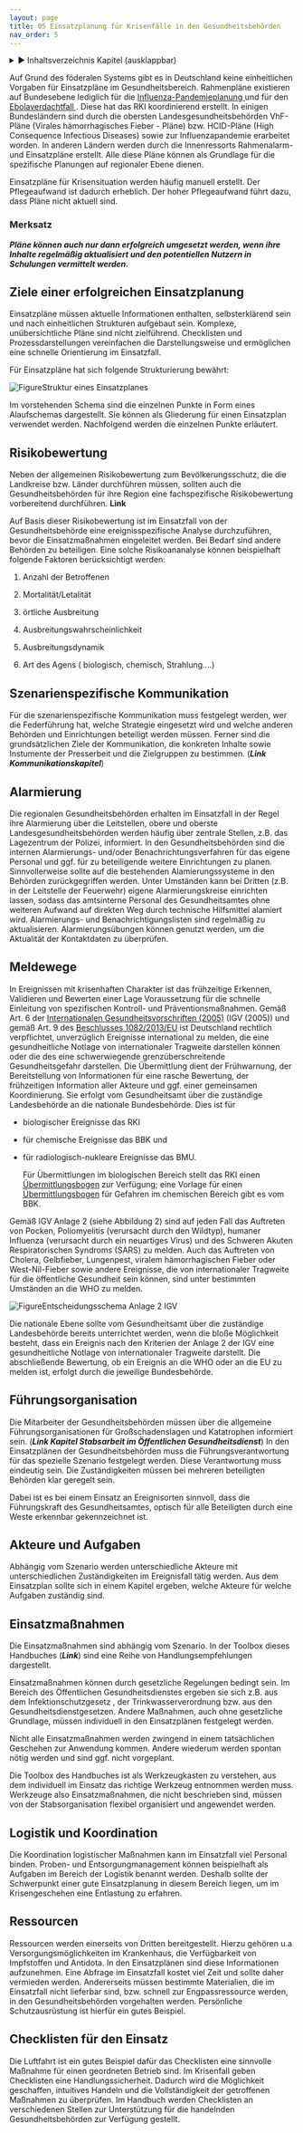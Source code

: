 ```yaml
---
layout: page
title: 05 Einsatzplanung für Krisenfälle in den Gesundheitsbehörden
nav_order: 5
---
```

 
<details markdown="block"> 
  <summary> 
      &#9658; Inhaltsverzeichnis Kapitel (ausklappbar) 
  </summary>
 
1. TOC
{:toc}
 </details>
 
   <p></p>
 
 
<span class="approved-insertion" data-user="26" data-username="cwojdzinskid" data-date="26321030">Auf
Grund des föderalen
Systems</span><span class="approved-insertion" data-user="26" data-username="cwojdzinskid" data-date="26319670">
</span>gibt
es<span class="approved-insertion" data-user="26" data-username="cwojdzinskid" data-date="26321030">
in
</span><span class="approved-insertion" data-user="26" data-username="cwojdzinskid" data-date="26319670">Deutschland
keine
e</span><span class="approved-insertion" data-user="26" data-username="cwojdzinskid" data-date="26319450">inheitliche</span><span class="approved-insertion" data-user="26" data-username="cwojdzinskid" data-date="26319670">n</span><span class="approved-insertion" data-user="26" data-username="cwojdzinskid" data-date="26319450">
Vorgaben für Einsatzpläne im
Gesundheitsbereich</span><span class="approved-insertion" data-user="26" data-username="cwojdzinskid" data-date="26319670">.</span><span class="approved-insertion" data-user="26" data-username="cwojdzinskid" data-date="26321050">
</span>Rahmenpläne<span class="approved-insertion" data-user="26" data-username="cwojdzinskid" data-date="26319450">
</span><span class="approved-insertion" data-user="26" data-username="cwojdzinskid" data-date="26321060">existieren
auf Bundesebene
l</span><span class="approved-insertion" data-user="26" data-username="cwojdzinskid" data-date="26319450">ediglich
für die
</span>[<span class="approved-insertion" data-user="26" data-username="cwojdzinskid" data-date="26319450">Influenza-Pandemieplanung
</span>](https://www.rki.de/DE/Content/InfAZ/I/Influenza/Pandemieplanung/Pandemieplanung_Node.html "Nationaler Pandemieplan RKI")<span class="approved-insertion" data-user="26" data-username="cwojdzinskid" data-date="26319450">und
für den
</span>[<span class="approved-insertion" data-user="26" data-username="cwojdzinskid" data-date="26319450">Ebolaverdachtfall
</span>](https://www.rki.de/DE/Content/InfAZ/E/Ebola/Rahmenkonzept_Ebola.pdf?__blob=publicationFile "Rahmenkonzept Ebola")<span class="approved-insertion" data-user="26" data-username="cwojdzinskid" data-date="26319450">.
</span><span class="approved-insertion" data-user="26" data-username="cwojdzinskid" data-date="26321060">Diese
hat das RKI koordinierend erstellt.
</span><span class="approved-insertion" data-user="31" data-username="BoehmH" data-date="26319560">In
einigen Bundesländern
</span><span class="approved-insertion" data-user="26" data-username="cwojdzinskid" data-date="26321080">sind
</span><span class="approved-insertion" data-user="31" data-username="BoehmH" data-date="26319560">durch
die
oberste</span><span class="approved-insertion" data-user="36" data-username="KnauerC" data-date="26319860">n</span><span class="approved-insertion" data-user="31" data-username="BoehmH" data-date="26319560">
Landesgesundheitsbehörde</span><span class="approved-insertion" data-user="36" data-username="KnauerC" data-date="26319860">n</span><span class="approved-insertion" data-user="31" data-username="BoehmH" data-date="26319560">
VhF-Pläne
</span><span class="approved-insertion" data-user="36" data-username="KnauerC" data-date="26319860">(Virales
hämorrhagisches Fieber - Pläne)
</span><span class="approved-insertion" data-user="31" data-username="BoehmH" data-date="26319560">bzw.
HCID-Pläne (</span>High Consequence Infectious
Diseases<span class="approved-insertion" data-user="31" data-username="BoehmH" data-date="26319570">)</span><span class="approved-insertion" data-user="29" data-username="GroteU" data-date="26321210">
sowie zur
Influenzapandemie</span><span class="approved-insertion" data-user="26" data-username="cwojdzinskid" data-date="26321080">
erarbeitet
worden</span><span class="approved-insertion" data-user="26" data-username="cwojdzinskid" data-date="26321060">.
In anderen
L</span><span class="approved-insertion" data-user="26" data-username="cwojdzinskid" data-date="26321070">ä</span><span class="approved-insertion" data-user="26" data-username="cwojdzinskid" data-date="26321060">ndern
werden durch die Innenressorts
</span><span class="approved-insertion" data-user="36" data-username="KnauerC" data-date="26319860">Rahmen</span><span class="approved-insertion" data-user="26" data-username="cwojdzinskid" data-date="26321060">a</span><span class="approved-insertion" data-user="36" data-username="KnauerC" data-date="26319860">larm-
und
Einsatz</span><span class="approved-insertion" data-user="26" data-username="cwojdzinskid" data-date="26321090">p</span><span class="approved-insertion" data-user="36" data-username="KnauerC" data-date="26319860">läne
</span><span class="approved-insertion" data-user="31" data-username="BoehmH" data-date="26319560">erstellt</span><span class="approved-insertion" data-user="26" data-username="cwojdzinskid" data-date="26321080">.
Alle diese Pläne
</span><span class="approved-insertion" data-user="26" data-username="cwojdzinskid" data-date="26321090">können
</span><span class="approved-insertion" data-user="31" data-username="BoehmH" data-date="26319570">als
G</span><span class="approved-insertion" data-user="31" data-username="BoehmH" data-date="26319560">rundlage
für die
spezifische</span><span class="approved-insertion" data-user="26" data-username="cwojdzinskid" data-date="26321060">
</span><span class="approved-insertion" data-user="31" data-username="BoehmH" data-date="26319560">Planungen
</span><span class="approved-insertion" data-user="26" data-username="cwojdzinskid" data-date="26321080">auf
regionaler
Ebene</span><span class="approved-insertion" data-user="26" data-username="cwojdzinskid" data-date="26321090">
dienen</span><span class="approved-insertion" data-user="31" data-username="BoehmH" data-date="26319570">.
</span>

Einsatzpläne für Krisensituation werden häufig manuell erstellt. Der
Pflegeaufwand ist dadurch erheblich. Der hoher Pflegeaufwand führt dazu,
dass Pläne nicht aktuell
sind.

### <span class="approved-insertion" data-user="31" data-username="BoehmH" data-date="26319570">Merksatz </span>

***<span class="approved-insertion" data-user="26" data-username="cwojdzinskid" data-date="26319450">Pläne
</span><span class="approved-insertion" data-user="31" data-username="BoehmH" data-date="26319570">können</span><span class="approved-insertion" data-user="26" data-username="cwojdzinskid" data-date="26319450">
auch nur dann erfolgreich umgesetzt werden, wenn ihre Inhalte
</span><span class="approved-insertion" data-user="31" data-username="BoehmH" data-date="26319570">regelmäßig
aktualisiert und
</span><span class="approved-insertion" data-user="26" data-username="cwojdzinskid" data-date="26319450">d</span><span class="approved-insertion" data-user="26" data-username="cwojdzinskid" data-date="26319460">en
potentiellen Nutzern in Schulungen vermittelt
werden.</span>***

## <span class="approved-insertion" data-user="26" data-username="cwojdzinskid" data-date="26319460">Ziele einer erfolgreichen Einsatzplanung</span>

<span class="approved-insertion" data-user="26" data-username="cwojdzinskid" data-date="26319460">Einsatzpläne
müssen </span>aktuelle
Informationen<span class="approved-insertion" data-user="26" data-username="cwojdzinskid" data-date="26319460">
enthal</span><span class="approved-insertion" data-user="26" data-username="cwojdzinskid" data-date="26319680">t</span><span class="approved-insertion" data-user="26" data-username="cwojdzinskid" data-date="26319460">en,
selbsterklärend sein und nach einheitlichen Strukturen aufgebaut sein.
Komplexe</span><span class="approved-insertion" data-user="31" data-username="BoehmH" data-date="26319570">,</span><span class="approved-insertion" data-user="26" data-username="cwojdzinskid" data-date="26319460">
unübersichtliche Pläne sind nicht zielführend. Checklisten und
P</span><span class="approved-insertion" data-user="30" data-username="MoellerI" data-date="26321110">ro</span><span class="approved-insertion" data-user="26" data-username="cwojdzinskid" data-date="26319460">zessdarstellungen
vereinfachen die Darstellungsweise und ermöglichen eine schnelle
Orientierung im
Einsatzfall.</span>

<span class="approved-insertion" data-user="26" data-username="cwojdzinskid" data-date="26319680">Für
Einsatzpläne hat sich folgende Strukturierung
bewährt:</span>

![<span class="figure-cat-figure">Figure</span><span data-caption="Struktur eines Einsatzplanes">Struktur
eines
Einsatzplanes</span>](8b61e4e6-c138-486a-a508-066aafcec607.jpg)

<span class="approved-insertion" data-user="26" data-username="cwojdzinskid" data-date="26320910">I</span><span class="approved-insertion" data-user="26" data-username="cwojdzinskid" data-date="26321090">m</span><span class="approved-insertion" data-user="26" data-username="cwojdzinskid" data-date="26320910">
vorstehenden Schema sind die einzelnen Punkte in Form eines Alaufschemas
dargestellt. Sie können als Gliederung für einen Einsatzplan verwendet
werden. Nachfolgend werden die einzelnen Punkte
erläutert.</span>

## <span class="approved-insertion" data-user="26" data-username="cwojdzinskid" data-date="26319460">Risikobewertung</span>

<span class="approved-insertion" data-user="26" data-username="cwojdzinskid" data-date="26319690">Neben
der allgemeinen Risikobewertung zum Bevölkerungsschutz, die
</span><span class="approved-insertion" data-user="31" data-username="BoehmH" data-date="26320790">die</span><span class="approved-insertion" data-user="26" data-username="cwojdzinskid" data-date="26319690">
Landkreis</span><span class="approved-insertion" data-user="31" data-username="BoehmH" data-date="26320790">e</span><span class="approved-insertion" data-user="26" data-username="cwojdzinskid" data-date="26319690">
bzw. Länder durchführen müssen, sollten auch die Gesundheitsbehörden für
ihre Region
</span><span class="approved-insertion" data-user="26" data-username="cwojdzinskid" data-date="26319700">eine
fachspezifische Risikobewertung vorbereitend durchführen.
</span>**<span class="approved-insertion" data-user="26" data-username="cwojdzinskid" data-date="26319700">Link</span>**

<span class="approved-insertion" data-user="26" data-username="cwojdzinskid" data-date="26319700">Auf
Basis dieser Risikobewertung ist im Einsatzfall
</span><span class="approved-insertion" data-user="26" data-username="cwojdzinskid" data-date="26319710">von
der Gesundheitsbehörde
</span><span class="approved-insertion" data-user="26" data-username="cwojdzinskid" data-date="26319700">eine
ereignisspezifische Analyse durchzuführen, bevor die Einsatzmaßnahmen
eingeleitet
werden.</span><span class="approved-insertion" data-user="26" data-username="cwojdzinskid" data-date="26319710">
Bei Bedarf sind andere Behörden zu
beteiligen.</span><span class="approved-insertion" data-user="26" data-username="cwojdzinskid" data-date="26319720">
Eine solche Risikoananalyse
</span><span class="approved-insertion" data-user="26" data-username="cwojdzinskid" data-date="26321080">können
beisp</span><span class="approved-insertion" data-user="26" data-username="cwojdzinskid" data-date="26321090">i</span><span class="approved-insertion" data-user="26" data-username="cwojdzinskid" data-date="26321080">elhaft
</span><span class="approved-insertion" data-user="26" data-username="cwojdzinskid" data-date="26319720">folgende
Faktoren
berücksichtig</span><span class="approved-insertion" data-user="26" data-username="cwojdzinskid" data-date="26321080">t
werden</span><span class="approved-insertion" data-user="26" data-username="cwojdzinskid" data-date="26319720">:</span>

1.  Anzahl der Betroffenen

2.  Mortalität/Letalität

3.  örtliche
    Ausbreitung

4.  Ausbreitungswahrscheinlichkeit

5.  Ausbreitungsdynamik

6.  <span class="approved-insertion" data-user="30" data-username="MoellerI" data-date="26321110">Art
    des Agens ( biologisch, chemisch,
Strahlung....)</span>

## <span class="approved-insertion" data-user="26" data-username="cwojdzinskid" data-date="26319460">Szenarienspezifische Kommunikation</span>

<span class="approved-insertion" data-user="26" data-username="cwojdzinskid" data-date="26319770">Für
die szenarienspezifische Kommunikation muss festgelegt werden, wer die
Federführung hat, welche Strategie eingesetzt wird und welche anderen
Behörden und Einrichtungen beteiligt werden müssen.
</span><span class="approved-insertion" data-user="26" data-username="cwojdzinskid" data-date="26319780">Ferner
sind die
</span><span class="approved-insertion" data-user="26" data-username="cwojdzinskid" data-date="26319770">
grundsätzliche</span><span class="approved-insertion" data-user="26" data-username="cwojdzinskid" data-date="26319780">n
</span><span class="approved-insertion" data-user="26" data-username="cwojdzinskid" data-date="26319770">Ziele
der
Kommunikation</span><span class="approved-insertion" data-user="26" data-username="cwojdzinskid" data-date="26319780">,
die</span><span class="approved-insertion" data-user="26" data-username="cwojdzinskid" data-date="26319770">
konkrete</span><span class="approved-insertion" data-user="26" data-username="cwojdzinskid" data-date="26319780">n</span><span class="approved-insertion" data-user="26" data-username="cwojdzinskid" data-date="26319770">
Inhalte</span><span class="approved-insertion" data-user="26" data-username="cwojdzinskid" data-date="26319780">
sowie
</span><span class="approved-insertion" data-user="26" data-username="cwojdzinskid" data-date="26319770">Instumente
der Presserbeit und
</span><span class="approved-insertion" data-user="26" data-username="cwojdzinskid" data-date="26319780">die
</span><span class="approved-insertion" data-user="26" data-username="cwojdzinskid" data-date="26319770">Zielgruppen
</span><span class="approved-insertion" data-user="26" data-username="cwojdzinskid" data-date="26319780">zu
bestimmen</span><span class="approved-insertion" data-user="26" data-username="cwojdzinskid" data-date="26319770">.</span><span class="approved-insertion" data-user="26" data-username="cwojdzinskid" data-date="26321090">
(</span>***<span class="approved-insertion" data-user="26" data-username="cwojdzinskid" data-date="26321090">Link
Kommunikationskapitel</span>***<span class="approved-insertion" data-user="26" data-username="cwojdzinskid" data-date="26321090">)</span>

## <span class="approved-insertion" data-user="26" data-username="cwojdzinskid" data-date="26319460">Alarmierung</span>

<span class="approved-insertion" data-user="26" data-username="cwojdzinskid" data-date="26319810">Die
</span><span class="approved-insertion" data-user="31" data-username="BoehmH" data-date="26320800">regionalen
</span><span class="approved-insertion" data-user="26" data-username="cwojdzinskid" data-date="26319810">Gesundheitsbehörden
erhalten im Einsatzfall in der Regel ihre Alarmierung über die
Leitstellen</span><span class="approved-insertion" data-user="31" data-username="BoehmH" data-date="26320800">,
obere und oberste Landesgesundheitsbehörden werden
</span><span class="approved-insertion" data-user="26" data-username="cwojdzinskid" data-date="26321080">häufig
</span><span class="approved-insertion" data-user="31" data-username="BoehmH" data-date="26320800">über
zentrale Stellen, z.B. das Lagezentrum der Polizei,
informiert</span><span class="approved-insertion" data-user="26" data-username="cwojdzinskid" data-date="26319810">.
In den Gesundheitsbehörden sind die internen
Alarmierung</span><span class="approved-insertion" data-user="31" data-username="BoehmH" data-date="26320800">s</span><span class="approved-insertion" data-user="26" data-username="cwojdzinskid" data-date="26319810">-
und/oder Benachrichtungsverfahren für das eigene Personal und ggf. für
zu beteiligende weitere Einrichtungen zu planen.
</span><span class="approved-insertion" data-user="35" data-username="PukropskiG" data-date="26319850">S</span><span class="approved-insertion" data-user="31" data-username="BoehmH" data-date="26320800">i</span><span class="approved-insertion" data-user="35" data-username="PukropskiG" data-date="26319850">nnvollerweise
sollte auf die bestehenden Alamierungssysteme
</span><span class="approved-insertion" data-user="26" data-username="cwojdzinskid" data-date="26321080">in
den Behörden
</span><span class="approved-insertion" data-user="35" data-username="PukropskiG" data-date="26319850">zurückgegriffen
werden.
U</span><span class="approved-insertion" data-user="35" data-username="PukropskiG" data-date="26319860">n</span><span class="approved-insertion" data-user="35" data-username="PukropskiG" data-date="26319850">ter
</span><span class="approved-insertion" data-user="36" data-username="KnauerC" data-date="26319870">U</span><span class="approved-insertion" data-user="35" data-username="PukropskiG" data-date="26319850">mständen
kann
</span><span class="approved-insertion" data-user="26" data-username="cwojdzinskid" data-date="26321090">bei
Dritten (z.B.
</span><span class="approved-insertion" data-user="35" data-username="PukropskiG" data-date="26319850">in
der Leitstelle
</span><span class="approved-insertion" data-user="35" data-username="PukropskiG" data-date="26319860">der
Feuerwehr</span><span class="approved-insertion" data-user="26" data-username="cwojdzinskid" data-date="26321090">)</span><span class="approved-insertion" data-user="35" data-username="PukropskiG" data-date="26319860">
</span><span class="approved-insertion" data-user="35" data-username="PukropskiG" data-date="26319850">eigene
Ala</span><span class="approved-insertion" data-user="26" data-username="cwojdzinskid" data-date="26321090">r</span><span class="approved-insertion" data-user="35" data-username="PukropskiG" data-date="26319850">mierungskreise
einrichten lassen, sodass das amtsinterne Personal des
Gesundheitsamtes</span><span class="approved-insertion" data-user="35" data-username="PukropskiG" data-date="26319860">
ohne weiteren Aufwand auf direkten
</span><span class="approved-insertion" data-user="26" data-username="cwojdzinskid" data-date="26320910">W</span><span class="approved-insertion" data-user="35" data-username="PukropskiG" data-date="26319860">eg
</span><span class="approved-insertion" data-user="26" data-username="cwojdzinskid" data-date="26321100">durch
technische Hilfsmittel
</span><span class="approved-insertion" data-user="35" data-username="PukropskiG" data-date="26319860">alamiert
wird.</span><span class="approved-insertion" data-user="35" data-username="PukropskiG" data-date="26319850">
</span><span class="approved-insertion" data-user="26" data-username="cwojdzinskid" data-date="26319810">Alarmierungs-
und Benachrichtigungslisten sind regelmäßig zu aktualisieren.
Alarmierungsübungen
</span><span class="approved-insertion" data-user="26" data-username="cwojdzinskid" data-date="26319820">können
genutzt werden, um die Aktualität der Kontaktdaten zu
überprüfen.</span>

## Meldewege

<span class="approved-insertion" data-user="29" data-username="GroteU" data-date="26321150">I</span>n
Ereignissen mit krisenhaften Charakter ist das frühzeitige Erkennen,
Validieren und Bewerten einer Lage Voraussetzung für die schnelle
Einleitung von spezifischen Kontroll- und Präventionsmaßnahmen. Gemäß
Art. 6 der [Internationalen Gesundheitsvorschriften
(2005)](https://www.rki.de/DE/Content/Infekt/IGV/Gesetz_IGV_de-en.pdf?__blob=publicationFile)
(IGV (2005)) und gemäß Art. 9 des
[Beschlusses 1082/2013/EU](https://eur-lex.europa.eu/legal-content/DE/TXT/HTML/?uri=CELEX:32013D1082&from=DE)
ist Deutschland rechtlich verpflichtet, unverzüglich Ereignisse
international zu melden, die eine gesundheitliche Notlage von
internationaler Tragweite darstellen können oder die des eine
schwerwiegende grenzüberschreitende Gesundheitsgefahr darstellen. Die
Übermittlung dient der Frühwarnung, der Bereitstellung von
Informationen für eine rasche Bewertung, der frühzeitigen Information
aller Akteure und ggf. einer gemeinsamen Koordinierung. Sie erfolgt vom
Gesundheitsamt über die zuständige Landesbehörde an
d<span class="approved-insertion" data-user="29" data-username="GroteU" data-date="26321150">ie
nationale Bundesbehörde. Dies ist
    für</span>

  - <span class="approved-insertion" data-user="29" data-username="GroteU" data-date="26321150">biologischer
    Ereignisse das
    RKI</span>

  - <span class="approved-insertion" data-user="29" data-username="GroteU" data-date="26321150">für
    chemische Ereignisse das BBK
    und</span>

  - <span class="approved-insertion" data-user="29" data-username="GroteU" data-date="26321150">für
    radiologisch-nukleare Ereignisse das BMU.</span>
    
    Für Übermittlungen im biologischen Bereich stellt das RKI einen
    [Übermittlungsbogen](https://www.rki.de/DE/Content/Infekt/IfSG/Meldeboegen/Meldung_12/meldung_12_node.html)
    zur Verfügung; eine Vorlage für einen
    [Übermittlungsbogen](https://www.bbk.bund.de/SharedDocs/Kurzmeldungen/BBK/DE/2017/IGV_Meldebogen_Info_WHO_Chemie.html "https://www.bbk.bund.de/SharedDocs/Kurzmeldungen/BBK/DE/2017/IGV_Meldebogen_Info_WHO_Chemie.html")
    für Gefahren im chemischen Bereich gibt es vom BBK.

Gemäß IGV Anlage 2
<span class="approved-insertion" data-user="29" data-username="GroteU" data-date="26321160">(siehe
Abbildung 2) </span>sind auf jeden Fall das Auftreten von Pocken,
Poliomyelitis (verursacht durch den Wildtyp), humaner Influenza
(verursacht durch ein neuartiges Virus) und des Schweren Akuten
Respiratorischen Syndroms (SARS) zu melden. Auch das Auftreten von
Cholera, Gelbfieber, Lungenpest, viralem hämorrhagischen Fieber oder
West-Nil-Fieber sowie andere Ereignisse, die von internationaler
Tragweite für die öffentliche Gesundheit sein können, sind unter
bestimmten Umständen an die WHO zu
melden.

![<span class="figure-cat-figure">Figure</span><span data-caption="Entscheidungsschema Anlage 2 IGV">Entscheidungsschema
Anlage 2 IGV</span>](10052eba-f361-4bcd-bf9e-83c2b9648487.png)

Die nationale Ebene sollte vom Gesundheitsamt über die zuständige
Landesbehörde bereits unterrichtet werden, wenn die bloße Möglichkeit
besteht, dass ein Ereignis nach den Kriterien der Anlage 2 der IGV eine
gesundheitliche Notlage von internationaler Tragweite darstellt. Die
abschließende Bewertung, ob ein Ereignis an die WHO oder an die EU zu
melden ist, erfolgt durch die jeweilige
Bundesbehörde.

## <span class="approved-insertion" data-user="26" data-username="cwojdzinskid" data-date="26319460">Führungsorganisation</span>

<span class="approved-insertion" data-user="26" data-username="cwojdzinskid" data-date="26319820">Die
Mitarbeiter der Gesundheitsbehörden müssen über die allgemeine
Führungsorganisationen für Großschadenslagen und Katatrophen informiert
sein.
</span><span class="approved-insertion" data-user="26" data-username="cwojdzinskid" data-date="26321100">(</span>***<span class="approved-insertion" data-user="26" data-username="cwojdzinskid" data-date="26321100">Link
Kapitel Stabsarbeit im Öffentlichen
Gesundheitsdienst</span>***<span class="approved-insertion" data-user="26" data-username="cwojdzinskid" data-date="26321100">)
</span><span class="approved-insertion" data-user="26" data-username="cwojdzinskid" data-date="26319820">In
den Einsatzplänen der
Gesundheit</span><span class="approved-insertion" data-user="30" data-username="MoellerI" data-date="26321110">s</span><span class="approved-insertion" data-user="26" data-username="cwojdzinskid" data-date="26319820">behörden
muss die Führungsverantwortung für das spezielle Szenario festgelegt
werden. Diese Verantwortung muss eindeutig sein. Die Zuständigkeiten
müssen bei mehreren
beteil</span><span class="approved-insertion" data-user="26" data-username="cwojdzinskid" data-date="26321100">i</span><span class="approved-insertion" data-user="26" data-username="cwojdzinskid" data-date="26319820">gten
Behörden klar geregelt sein.
</span>

<span class="approved-insertion" data-user="35" data-username="PukropskiG" data-date="26319860">Dabei
ist
es</span><span class="approved-insertion" data-user="26" data-username="cwojdzinskid" data-date="26321080">
bei einem Einsatz an
Ereignisorten</span><span class="approved-insertion" data-user="35" data-username="PukropskiG" data-date="26319860">
sinnvoll, dass
</span><span class="approved-insertion" data-user="26" data-username="cwojdzinskid" data-date="26321080">die
Führungskraft des
Gesundheitsamtes</span><span class="approved-insertion" data-user="35" data-username="PukropskiG" data-date="26319860">,
optisch für alle Beteiligten
</span><span class="approved-insertion" data-user="26" data-username="cwojdzinskid" data-date="26321080">durch
eine Weste
</span><span class="approved-insertion" data-user="35" data-username="PukropskiG" data-date="26319860">
erkennbar
</span><span class="approved-insertion" data-user="26" data-username="cwojdzinskid" data-date="26321080">gekennzeichnet
</span><span class="approved-insertion" data-user="35" data-username="PukropskiG" data-date="26319860">ist.</span>

## <span class="approved-insertion" data-user="26" data-username="cwojdzinskid" data-date="26319460">Akteure und Aufgaben</span>

<span class="approved-insertion" data-user="26" data-username="cwojdzinskid" data-date="26319820">Abhängig
vom Szenario werden unterschiedliche
Akteure</span><span class="approved-insertion" data-user="31" data-username="BoehmH" data-date="26320860">
mit unterschiedlichen
Zuständigkeiten</span><span class="approved-insertion" data-user="26" data-username="cwojdzinskid" data-date="26319820">
im Ereignisfall tätig werden. Aus dem Einsatzplan sollte sich in einem
Kapitel ergeben, welche Akteure für welche Aufgaben zuständig
sind.</span>

## <span class="approved-insertion" data-user="26" data-username="cwojdzinskid" data-date="26319680">Einsatzmaßnahmen</span>

<span class="approved-insertion" data-user="26" data-username="cwojdzinskid" data-date="26319820">Die
Einsatzmaßnahmen sind abhängig vom Szenario. In der Toolbox dieses
Handbuches
(</span>***<span class="approved-insertion" data-user="26" data-username="cwojdzinskid" data-date="26319820">Link</span>***<span class="approved-insertion" data-user="26" data-username="cwojdzinskid" data-date="26319820">)</span><span class="approved-insertion" data-user="26" data-username="cwojdzinskid" data-date="26319830">
sind eine Reihe von Handlungsempfehlungen
dargestellt.</span>

<span class="approved-insertion" data-user="26" data-username="cwojdzinskid" data-date="26319830">Einsatzmaßnahmen
können
</span><span class="approved-insertion" data-user="31" data-username="BoehmH" data-date="26320860">durch</span><span class="approved-insertion" data-user="26" data-username="cwojdzinskid" data-date="26319830">
</span>gesetzliche
Regelungen<span class="approved-insertion" data-user="26" data-username="cwojdzinskid" data-date="26319830">
</span><span class="approved-insertion" data-user="31" data-username="BoehmH" data-date="26320860">bedingt
sein</span><span class="approved-insertion" data-user="26" data-username="cwojdzinskid" data-date="26319830">.
Im Bereich des Öffentlichen Gesundheitsdienstes ergeben sie sich
</span><span class="approved-insertion" data-user="31" data-username="BoehmH" data-date="26320860">z.B.
</span><span class="approved-insertion" data-user="26" data-username="cwojdzinskid" data-date="26319830">aus
dem
Infektionschutzgesetz</span><span class="approved-insertion" data-user="31" data-username="BoehmH" data-date="26320860">
</span><span class="approved-insertion" data-user="30" data-username="MoellerI" data-date="26321120">,
der Trinkwasserverordnung
</span><span class="approved-insertion" data-user="31" data-username="BoehmH" data-date="26320860">bzw.
aus den
</span><span class="approved-insertion" data-user="26" data-username="cwojdzinskid" data-date="26321100">Gesundheitsdienstgesetzen</span><span class="approved-insertion" data-user="26" data-username="cwojdzinskid" data-date="26319830">.
Andere
Maßnahmen</span><span class="approved-insertion" data-user="31" data-username="BoehmH" data-date="26320860">,</span><span class="approved-insertion" data-user="26" data-username="cwojdzinskid" data-date="26319830">
auch ohne gesetzliche
Grundlage</span><span class="approved-insertion" data-user="31" data-username="BoehmH" data-date="26320860">,</span><span class="approved-insertion" data-user="26" data-username="cwojdzinskid" data-date="26319830">
müssen individuell in den Einsatzplänen festgelegt werden.
</span>

<span class="approved-insertion" data-user="26" data-username="cwojdzinskid" data-date="26319830">Nicht
alle Einsatzmaßnahmen werden zwingend in einem tatsächlichen Geschehen
zur Anwendung kommen. Andere wiederum werden spontan nötig werden und
sind ggf. nicht vorgeplant.
</span>

<span class="approved-insertion" data-user="26" data-username="cwojdzinskid" data-date="26319830">Die
Too</span><span class="approved-insertion" data-user="35" data-username="PukropskiG" data-date="26319860">l</span><span class="approved-insertion" data-user="26" data-username="cwojdzinskid" data-date="26319830">box
des Handbuches ist als Werkzeugkasten zu verstehen, aus dem individuell
im Einsatz das richtige Werkzeug entnommen werden muss. Werkzeuge also
Einsatzmaßnahmen, die nicht beschrieben sind, müssen von der
Stabsorganisation flexibel organisiert und angewendet
werden.</span>

## <span class="approved-insertion" data-user="26" data-username="cwojdzinskid" data-date="26319680">Logistik und Koordination</span>

<span class="approved-insertion" data-user="26" data-username="cwojdzinskid" data-date="26319840">Die
Koordination logistischer Maßnahmen kann im Einsatzfall viel Personal
binden. </span>Proben- und Entsorgungmanagement
<span class="approved-insertion" data-user="26" data-username="cwojdzinskid" data-date="26319840">können
</span>beispielhaft
<span class="approved-insertion" data-user="26" data-username="cwojdzinskid" data-date="26319840">als
</span>Aufgaben im Bereich der
Logistik<span class="approved-insertion" data-user="26" data-username="cwojdzinskid" data-date="26319840">
benannt werden.</span>
<span class="approved-insertion" data-user="26" data-username="cwojdzinskid" data-date="26319840">Deshalb
</span><span class="approved-insertion" data-user="26" data-username="cwojdzinskid" data-date="26321100">sollte
der Schwerpunkt
</span><span class="approved-insertion" data-user="26" data-username="cwojdzinskid" data-date="26319840">eine</span><span class="approved-insertion" data-user="26" data-username="cwojdzinskid" data-date="26321100">r</span><span class="approved-insertion" data-user="26" data-username="cwojdzinskid" data-date="26319840">
gute Einsatzplanung
</span><span class="approved-insertion" data-user="26" data-username="cwojdzinskid" data-date="26321100">in
diesem Bereich liegen, um
</span><span class="approved-insertion" data-user="26" data-username="cwojdzinskid" data-date="26319840">im
Krisengeschehen eine Entlastung
</span><span class="approved-insertion" data-user="26" data-username="cwojdzinskid" data-date="26321100">zu
erfahren</span><span class="approved-insertion" data-user="26" data-username="cwojdzinskid" data-date="26319840">.</span>

## <span class="approved-insertion" data-user="26" data-username="cwojdzinskid" data-date="26319460">Ressourcen</span>

<span class="approved-insertion" data-user="26" data-username="cwojdzinskid" data-date="26319840">Ressourcen
werden einerseits von Dritten bereitgestellt. Hierzu gehören u.a
Versorgungsmöglichkeiten im Krankenhaus, die Verfügbarkeit von
</span><span class="approved-insertion" data-user="26" data-username="cwojdzinskid" data-date="26319850">Impfstoffen</span><span class="approved-insertion" data-user="31" data-username="BoehmH" data-date="26320860">
und
Antidota</span><span class="approved-insertion" data-user="26" data-username="cwojdzinskid" data-date="26319840">.
In den
Eins</span><span class="approved-insertion" data-user="26" data-username="cwojdzinskid" data-date="26319850">atzplänen
sind diese Informationen aufzunehmen.
Ein</span><span class="approved-insertion" data-user="36" data-username="KnauerC" data-date="26319870">e</span><span class="approved-insertion" data-user="26" data-username="cwojdzinskid" data-date="26319850">
Abfrage im Einsatzfall kostet viel Zeit und sollte daher vermieden
werden. Andererseits müssen bestimmte Materialien, die im Einsatzfall
nicht lieferbar sind, bzw. schnell zur Engpassressource werden, in den
Gesundheitsbehörden vorgehalten werden. Persönliche Schutzausrüstung ist
hierfür ein gutes
Beispiel.</span>

## <span class="approved-insertion" data-user="26" data-username="cwojdzinskid" data-date="26319680">Checklisten für den Einsatz</span>

<span class="approved-insertion" data-user="26" data-username="cwojdzinskid" data-date="26319860">Die
Luftfahrt ist ein gutes Beispiel dafür das Checklisten eine sinnvolle
Maßnahme für einen geordneten Betrieb sind. Im Krisenfall geben
Checklisten eine Handlungssicherheit. Dadurch wird die Möglichkeit
geschaffen</span><span class="approved-insertion" data-user="31" data-username="BoehmH" data-date="26320860">,</span><span class="approved-insertion" data-user="26" data-username="cwojdzinskid" data-date="26319860">
intuitives Handeln und die Vollständigkeit der getroffenen Maßnahmen zu
überprüfen. Im Handbuch werden Checklisten an verschiedenen Stellen zur
Unterstützung für die handelnden Gesundheitsbehörden zur Verfügung
gestellt. </span>

<div class="section fnlist" data-role="doc-footnotes">

</div>
